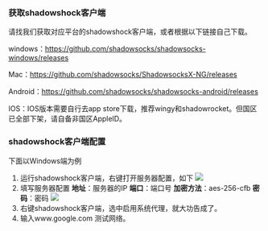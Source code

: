 ### 获取shadowshock客户端
请找我们获取对应平台的shadowshock客户端，或者根据以下链接自己下载。

windows：https://github.com/shadowsocks/shadowsocks-windows/releases

Mac：https://github.com/shadowsocks/ShadowsocksX-NG/releases

Android：https://github.com/shadowsocks/shadowsocks-android/releases

IOS：IOS版本需要自行去app store下载，推荐wingy和shadowrocket。但国区已全部下架，请自备非国区AppleID。

### shadowshock客户端配置
下面以Windows端为例
1. 运行shadowshock客户端，右键打开服务器配置，如下
![](http://os21ow86u.bkt.clouddn.com/ss%E9%85%8D%E7%BD%AE1.png)
2. 填写服务器配置
**地址**：服务器的IP
**端口**：端口号
**加密方法**：aes-256-cfb
**密码**：密码
![](http://os21ow86u.bkt.clouddn.com/ss%E9%85%8D%E7%BD%AE2.png)
3. 右键shadowshock客户端，选中启用系统代理，就大功告成了。
4. 输入www.google.com 测试网络。